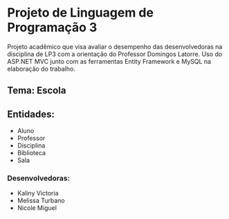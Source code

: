 # Projeto de Linguagem de Programação 3
Projeto acadêmico que visa avaliar o desempenho das desenvolvedoras na disciplina de LP3 com a orientação do Professor Domingos Latorre.
Uso do ASP.NET MVC junto com as ferramentas Entity Framework e MySQL na elaboração do trabalho. 

## Tema: Escola 
## Entidades:
 - Aluno
 - Professor 
 - Disciplina 
 - Biblioteca 
 - Sala

### Desenvolvedoras:
 - Kaliny Victoria 
 - Melissa Turbano
 - Nicole Miguel
